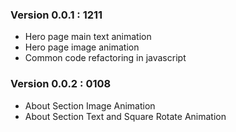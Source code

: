 ### Version 0.0.1 : 1211

- Hero page main text animation
- Hero page image animation
- Common code refactoring in javascript

### Version 0.0.2 : 0108

- About Section Image Animation
- About Section Text and Square Rotate Animation